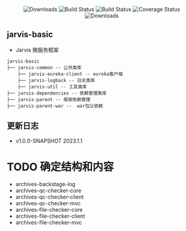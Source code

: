 <p align="center">
    <img src="https://img.shields.io/badge/Release-V1.0.0-green.svg" alt="Downloads">
    <img src="https://img.shields.io/badge/JDK-1.8+-green.svg" alt="Build Status">
    <img src="https://img.shields.io/badge/license-Apache%202-blue.svg" alt="Build Status">
    <img src="https://img.shields.io/badge/Spring%20Cloud-2021-blue.svg" alt="Coverage Status">
    <img src="https://img.shields.io/badge/Spring%20Boot-2.7.1-blue.svg" alt="Downloads">
</p>

## jarvis-basic

* Jarvis 微服务框架

```
jarvis-basic
├── jarvis-common -- 公共类库
    ├── jarvis-eureka-client -- eureka客户端
    ├── jarvis-logback -- 日志类库
    ├── jarvis-util -- 工具类库
├── jarvis-dependencies -- 依赖管理类库
├── jarvis-parent -- 框架依赖管理
├── jarvis-parent-war --  war包父依赖

```

## 更新日志

* v1.0.0-SNAPSHOT 2023.1.1

# TODO 确定结构和内容

* archives-backstage-log
* archives-qc-checker-core
* archives-qc-checker-client
* archives-qc-checker-mvc
* archives-file-checker-core
* archives-file-checker-client
* archives-file-checker-mvc
